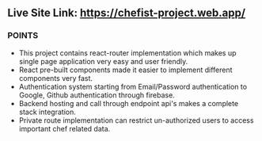 ## Live Site Link: https://chefist-project.web.app/

### POINTS

- This project contains react-router implementation which makes up single page application very easy and user friendly.
- React pre-built components made it easier to implement different components very fast.
- Authentication system starting from Email/Password authentication to Google, Github authentication through firebase.
- Backend hosting and call through endpoint api's makes a complete stack integration.
- Private route implementation can restrict un-authorized users to access important chef related data.
